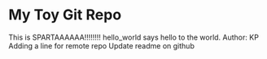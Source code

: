# My Toy Git Repo

This is SPARTAAAAAA!!!!!!!!
hello_world says hello to the world.
Author: KP
Adding a line for remote repo
Update readme on github
